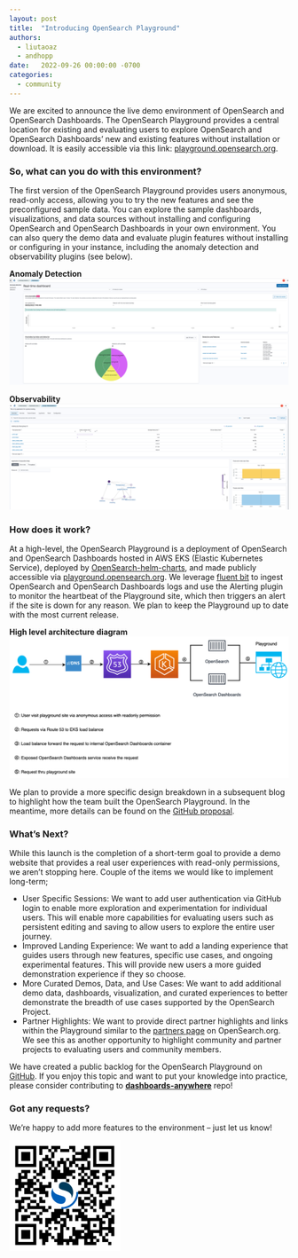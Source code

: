 ```yaml
---
layout: post
title:  "Introducing OpenSearch Playground"
authors:
  - liutaoaz
  - andhopp
date:   2022-09-26 00:00:00 -0700
categories:
  - community
---
```


We are excited to announce the live demo environment of OpenSearch and OpenSearch Dashboards. The OpenSearch Playground provides a central location for existing and evaluating users to explore OpenSearch and OpenSearch Dashboards’ new and existing features without installation or download. It is easily accessible via this link: [playground.opensearch.org](https://playground.opensearch.org). 

### So, what can you do with this environment?

The first version of the OpenSearch Playground provides users anonymous, read-only access, allowing you to try the new features and see the preconfigured sample data. You can explore the sample dashboards, visualizations, and data sources without installing and configuring OpenSearch and OpenSearch Dashboards in your own environment. You can also query the demo data and evaluate plugin features without installing or configuring in your instance, including the anomaly detection and observability plugins (see below).

**Anomaly Detection**
![Anomaly Detection](/assets/media/blog-images/2022-09-26-opensearch-playground/anomaly-detection.png)

**Observability**
![Observability](/assets/media/blog-images/2022-09-26-opensearch-playground/observability.png)

### How does it work?

At a high-level, the OpenSearch Playground is a deployment of OpenSearch and OpenSearch Dashboards hosted in AWS EKS (Elastic Kubernetes Service), deployed by [OpenSearch-helm-charts](https://github.com/opensearch-project/helm-charts), and made publicly accessible via [playground.opensearch.org](https://playground.opensearch.org/app/home). We leverage [fluent bit](https://github.com/opensearch-project/dashboards-anywhere/blob/main/config/playground/metrics/fluent-bit/fluent-bit.yaml) to ingest OpenSearch and OpenSearch Dashboards logs and use the Alerting plugin to monitor the heartbeat of the Playground site, which then triggers an alert if the site is down for any reason. We plan to keep the Playground up to date with the most current release. 

**High level architecture diagram**
![High level architecture diagram](/assets/media/blog-images/2022-09-26-opensearch-playground/playground-high-level-diagram.png)

We plan to provide a more specific design breakdown in a subsequent blog to highlight how the team built the OpenSearch Playground. In the meantime, more details can be found on the [GitHub proposal](https://github.com/opensearch-project/dashboards-anywhere/issues/9). 

### What’s Next?

While this launch is the completion of a short-term goal to provide a demo website that provides a real user experiences with read-only permissions, we aren’t stopping here. Couple of the items we would like to implement long-term;

* User Specific Sessions: We want to add user authentication via GitHub login to enable more exploration and experimentation for individual users. This will enable more capabilities for evaluating users such as persistent editing and saving to allow users to explore the entire user journey. 
* Improved Landing Experience: We want to add a landing experience that guides users through new features, specific use cases, and ongoing experimental features. This will provide new users a more guided demonstration experience if they so choose. 
* More Curated Demos, Data, and Use Cases: We want to add additional demo data, dashboards, visualization, and curated experiences to better demonstrate the breadth of use cases supported by the OpenSearch Project. 
* Partner Highlights: We want to provide direct partner highlights and links within the Playground similar to the [partners page](https://opensearch.org/partners) on OpenSearch.org. We see this as another opportunity to highlight community and partner projects to evaluating users and community members. 

We have created a public backlog for the OpenSearch Playground on [GitHub](https://github.com/opensearch-project/dashboards-anywhere/projects/1). If you enjoy this topic and want to put your knowledge into practice, please consider contributing to [**dashboards-anywhere**](https://github.com/opensearch-project/dashboards-anywhere) repo!

### Got any requests?

We’re happy to add more features to the environment – just let us know!

<img src="../assets/media/blog-images/2022-09-26-opensearch-playground/playground-static-qr-code.png" width="200" height="200" />